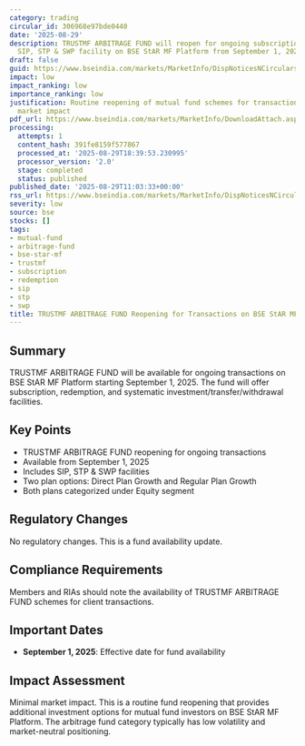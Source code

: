 ```yaml
---
category: trading
circular_id: 306968e97bde0440
date: '2025-08-29'
description: TRUSTMF ARBITRAGE FUND will reopen for ongoing subscription, redemption,
  SIP, STP & SWP facility on BSE StAR MF Platform from September 1, 2025.
draft: false
guid: https://www.bseindia.com/markets/MarketInfo/DispNoticesNCirculars.aspx?Noticeid={1E1ED26C-40E4-402F-AD9B-3A112B0911EE}&noticeno=20250829-13&dt=08/29/2025&icount=13&totcount=61&flag=0
impact: low
impact_ranking: low
importance_ranking: low
justification: Routine reopening of mutual fund schemes for transactions with no significant
  market impact
pdf_url: https://www.bseindia.com/markets/MarketInfo/DownloadAttach.aspx?id=20250829-13&attachedId=
processing:
  attempts: 1
  content_hash: 391fe8159f577867
  processed_at: '2025-08-29T18:39:53.230995'
  processor_version: '2.0'
  stage: completed
  status: published
published_date: '2025-08-29T11:03:33+00:00'
rss_url: https://www.bseindia.com/markets/MarketInfo/DispNoticesNCirculars.aspx?Noticeid={1E1ED26C-40E4-402F-AD9B-3A112B0911EE}&noticeno=20250829-13&dt=08/29/2025&icount=13&totcount=61&flag=0
severity: low
source: bse
stocks: []
tags:
- mutual-fund
- arbitrage-fund
- bse-star-mf
- trustmf
- subscription
- redemption
- sip
- stp
- swp
title: TRUSTMF ARBITRAGE FUND Reopening for Transactions on BSE StAR MF Platform
---
```


## Summary

TRUSTMF ARBITRAGE FUND will be available for ongoing transactions on BSE StAR MF Platform starting September 1, 2025. The fund will offer subscription, redemption, and systematic investment/transfer/withdrawal facilities.

## Key Points

- TRUSTMF ARBITRAGE FUND reopening for ongoing transactions
- Available from September 1, 2025
- Includes SIP, STP & SWP facilities
- Two plan options: Direct Plan Growth and Regular Plan Growth
- Both plans categorized under Equity segment

## Regulatory Changes

No regulatory changes. This is a fund availability update.

## Compliance Requirements

Members and RIAs should note the availability of TRUSTMF ARBITRAGE FUND schemes for client transactions.

## Important Dates

- **September 1, 2025**: Effective date for fund availability

## Impact Assessment

Minimal market impact. This is a routine fund reopening that provides additional investment options for mutual fund investors on BSE StAR MF Platform. The arbitrage fund category typically has low volatility and market-neutral positioning.